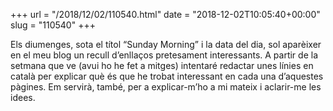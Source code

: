 +++
url = "/2018/12/02/110540.html"
date = "2018-12-02T10:05:40+00:00"
slug = "110540"
+++

Els diumenges, sota el títol “Sunday Morning” i la data del dia, sol aparèixer en el meu blog un recull d’enllaços pretesament interessants. A partir de la setmana que ve (avui ho he fet a mitges) intentaré redactar unes línies en català per explicar què és que he trobat interessant en cada una d’aquestes pàgines. Em servirà, també, per a explicar-m’ho a mi mateix i aclarir-me les idees.

